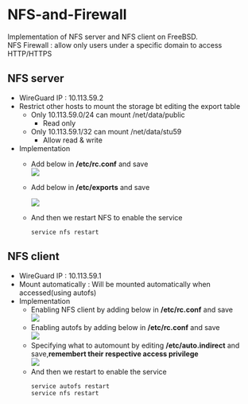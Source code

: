 # NFS-and-Firewall
Implementation of NFS server and NFS client on FreeBSD.  
NFS Firewall : allow only users under a specific domain to access HTTP/HTTPS  
## NFS server
- WireGuard IP : 10.113.59.2
- Restrict other hosts to mount the storage bt editing the export table
  - Only 10.113.59.0/24 can mount /net/data/public
    - Read only
  - Only 10.113.59.1/32 can mount /net/data/stu59
    - Allow read & write
- Implementation  
   - Add below in **/etc/rc.conf** and save    
    ![](https://imgur.com/SA5tQLv.jpg)
   - Add below in **/etc/exports** and save  
  
      ![](https://imgur.com/LU3Ctb9.jpg)  
  
   - And then we restart NFS to enable the service
      ```
      service nfs restart
      ```
 
## NFS client
- WireGuard IP : 10.113.59.1
- Mount automatically : Will be mounted automatically when accessed(using autofs)
- Implementation  
  - Enabling NFS client by adding below in **/etc/rc.conf** and save  
    ![](https://imgur.com/yO4KWnY.jpg)
  - Enabling autofs by adding below in **/etc/rc.conf** and save  
    ![](https://imgur.com/zYLBmjG.jpg)
  - Specifying what to automount by editing **/etc/auto.indirect** and save,**remembert their respective access privilege**   
    ![](https://imgur.com/SCciyIN.jpg)
  - And then we restart to enable the service
    ```
    service autofs restart
    service nfs restart
    ```
